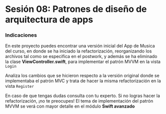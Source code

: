 # Sesión 08: **Patrones de diseño de arquitectura de apps**



### **Indicaciones**

En este proyecto puedes encontrar una versión inicial del App de Musica del curso, en donde se ha iniciado la refactorización, reorganizando los archivos tal como se especifica en el postwork, y además se ha eliminado la clase **ViewController.swift**, para implementar el patrón MVVM en la vista ``Login``

Analiza los cambios que se hicieron respecto a la versión original donde se implementaba el patrón MVC y trata de hacer la misma refactorización en la vista ``Register``

En caso de que tengas dudas consulta con tu experto. Si no logras hacer la refactorización, ¡no te preocupes! El tema de implementación del patrón MVVM se verá con mayor detalle en el módulo **Swift avanzado**